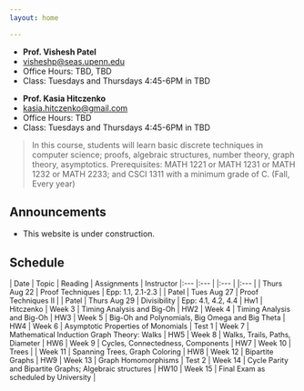 ```yaml
---
layout: home

---
```

<div class="wrapper" markdown="0"><div class="footer-col-wrapper">
<div class="footer-col two-col-1">
    <ul class="contact-list">
        <li><b>Prof. Vishesh Patel</b></li>
        <li><a href="mailto:visheshp@seas.upenn.edu">visheshp@seas.upenn.edu</a></li>
        <li>Office Hours: TBD, TBD</li>
        <li>Class: Tuesdays and Thursdays 4:45-6PM in TBD</li>
    </ul>
</div>
<div class="footer-col two-col-2">
    <ul class="contact-list">
        <li><b>Prof. Kasia Hitczenko</b></li>
        <li><a href="mailto:kasia.hitczenko@gmail.com">kasia.hitczenko@gmail.com</a></li>
        <li>Office Hours: TBD</li>
        <li>Class: Tuesdays and Thursdays 4:45-6PM in TBD</li>
    </ul>
    </div>
</div></div>


> In this course, students will learn basic discrete techniques in computer science; proofs, algebraic structures, number theory, graph theory, asymptotics. Prerequisites: MATH 1221 or MATH 1231 or MATH 1232 or MATH 2233; and CSCI 1311 with a minimum grade of C. (Fall, Every year)


## Announcements ##
- This website is under construction.

## Schedule  ##

<div style="font-size:90%">

| Date | Topic | Reading | Assignments | Instructor
|:---  |:--- | |:--- | |:--- |
| Thurs Aug 22 | Proof Techniques | Epp: 1.1, 2.1-2.3 |  | Patel
| Tues Aug 27 | Proof Techniques II | | Patel
| Thurs Aug 29 | Divisibility | Epp: 4.1, 4.2, 4.4 | Hw1 | Hitczenko
| Week 3 | Timing Analysis and Big-Oh | HW2
| Week 4 | Timing Analysis and Big-Oh | HW3
| Week 5 | Big-Oh and Polynomials, Big Omega and Big Theta | HW4
| Week 6 | Asymptotic Properties of Monomials | Test 1
| Week 7 | Mathematical Induction Graph Theory: Walks | HW5
| Week 8 | Walks, Trails, Paths, Diameter | HW6
| Week 9 | Cycles, Connectedness, Components | HW7
| Week 10 | Trees | 
| Week 11 | Spanning Trees, Graph Coloring | HW8
| Week 12 | Bipartite Graphs | HW9
| Week 13 | Graph Homomorphisms | Test 2
| Week 14 | Cycle Parity and Bipartite Graphs; Algebraic structures | HW10
| Week 15 | Final Exam as scheduled by University |

</div>
